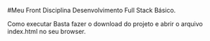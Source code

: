 #Meu Front
Disciplina Desenvolvimento Full Stack Básico.

Como executar
Basta fazer o download do projeto e abrir o arquivo index.html no seu browser.


